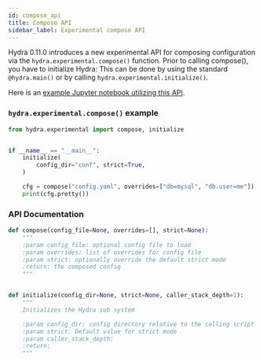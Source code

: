 ```yaml
---
id: compose_api
title: Compose API
sidebar_label: Experimental compose API
---
```


Hydra 0.11.0 introduces a new experimental API for composing configuration via the `hydra.experimental.compose()` function.
Prior to calling compose(), you have to initialize Hydra: This can be done by using the standard `@hydra.main()` or by calling `hydra.experimental.initialize()`.

Here is an [example Jupyter notebook utilizing this API](https://github.com/facebookresearch/hydra/tree/master/examples/notebook).

### `hydra.experimental.compose()` example
```python
from hydra.experimental import compose, initialize


if __name__ == "__main__":
    initialize(
        config_dir="conf", strict=True,
    )

    cfg = compose("config.yaml", overrides=["db=mysql", "db.user=me"])
    print(cfg.pretty())
```
### API Documentation
```python
def compose(config_file=None, overrides=[], strict=None):
    """
    :param config_file: optional config file to load
    :param overrides: list of overrides for config file
    :param strict: optionally override the default strict mode
    :return: the composed config
    """


def initialize(config_dir=None, strict=None, caller_stack_depth=1):
    """
    Initializes the Hydra sub system

    :param config_dir: config directory relative to the calling script
    :param strict: Default value for strict mode
    :param caller_stack_depth:
    :return:
    """
```

